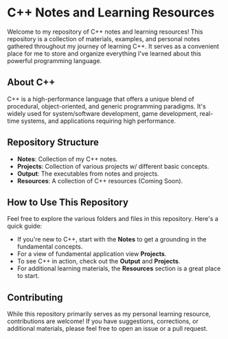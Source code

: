 # C++ Notes and Learning Resources

Welcome to my repository of C++ notes and learning resources! This repository is a collection of materials, examples, and personal notes gathered throughout my journey of learning C++. It serves as a convenient place for me to store and organize everything I've learned about this powerful programming language.

## About C++

C++ is a high-performance language that offers a unique blend of procedural, object-oriented, and generic programming paradigms. It's widely used for system/software development, game development, real-time systems, and applications requiring high performance.

## Repository Structure

- **Notes**: Collection of my C++ notes.
- **Projects**: Collection of various projects w/ different basic concepts.
- **Output**: The executables from notes and projects.
- **Resources**: A collection of C++ resources (Coming Soon).

## How to Use This Repository

Feel free to explore the various folders and files in this repository. Here's a quick guide:

- If you're new to C++, start with the **Notes** to get a grounding in the fundamental concepts.
- For a view of fundamental application view **Projects**.
- To see C++ in action, check out the **Output** and **Projects**.
- For additional learning materials, the **Resources** section is a great place to start.

## Contributing

While this repository primarily serves as my personal learning resource, contributions are welcome! If you have suggestions, corrections, or additional materials, please feel free to open an issue or a pull request.
